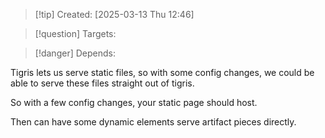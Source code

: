 
>[!tip] Created: [2025-03-13 Thu 12:46]

>[!question] Targets: 

>[!danger] Depends: 

Tigris lets us serve static files, so with some config changes, we could be able to serve these files straight out of tigris.

So with a few config changes, your static page should host.

Then can have some dynamic elements serve artifact pieces directly.